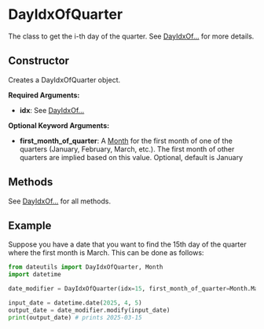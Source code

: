 # DayIdxOfQuarter

The class to get the i-th day of the quarter. See [DayIdxOf...] for more details.

## Constructor

Creates a DayIdxOfQuarter object.

**Required Arguments:**

- **idx**: See [DayIdxOf...]

**Optional Keyword Arguments:**

- **first_month_of_quarter**: A [Month] for the first month of one of the quarters (January, February, March, etc.). The first month of other quarters are implied based on this value. Optional, default is January

## Methods

See [DayIdxOf...] for all methods.

## Example

Suppose you have a date that you want to find the 15th day of the quarter where the first month is March. This can be done as follows:

```python
from dateutils import DayIdxOfQuarter, Month
import datetime

date_modifier = DayIdxOfQuarter(idx=15, first_month_of_quarter=Month.March)

input_date = datetime.date(2025, 4, 5)
output_date = date_modifier.modify(input_date)
print(output_date) # prints 2025-03-15
```

[Month]: ./Month
[DayIdxOf...]: ./DayIdxOf
